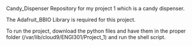 Candy_Dispenser
Repository for my project 1 which is a candy dispenser.

The Adafruit_BBIO Library is required for this project.

To run the project, download the python files and have them in the proper folder (/var/lib/cloud9/ENGI301/Project_1) and run the shell script.
